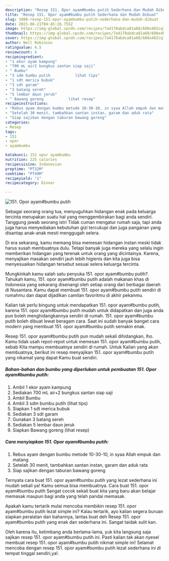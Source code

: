 ```yaml
---
description: "Resep 151. Opor ayam#bumbu putih Sederhana dan Mudah Dibuat"
title: "Resep 151. Opor ayam#bumbu putih Sederhana dan Mudah Dibuat"
slug: 1080-resep-151-opor-ayambumbu-putih-sederhana-dan-mudah-dibuat
date: 2021-06-21T04:45:26.755Z
image: https://img-global.cpcdn.com/recipes/7a4178abdca81a68/680x482cq70/151-opor-ayambumbu-putih-foto-resep-utama.jpg
thumbnail: https://img-global.cpcdn.com/recipes/7a4178abdca81a68/680x482cq70/151-opor-ayambumbu-putih-foto-resep-utama.jpg
cover: https://img-global.cpcdn.com/recipes/7a4178abdca81a68/680x482cq70/151-opor-ayambumbu-putih-foto-resep-utama.jpg
author: Nell Robinson
ratingvalue: 4.5
reviewcount: 4
recipeingredient:
- "1 ekor ayam kampung"
- "700 mL air2 bungkus santan siap saji"
- " Bumbu"
- "3 sdm bumbu putih           lihat tips"
- "1 sdt merica bubuk"
- "3 sdt garam"
- "3 batang sereh"
- "5 lembar daun jeruk"
- " Bawang goreng           lihat resep"
recipeinstructions:
- "Rebus ayam dengan bumbu metode 10-30-10, in syaa Allah empuk dan matang"
- "Setelah 30 menit, tambahkan santan instan, garam dan aduk rata"
- "Siap sajikan dengan taburan bawang goreng"
categories:
- Resep
tags:
- 151
- opor
- ayambumbu

katakunci: 151 opor ayambumbu 
nutrition: 225 calories
recipecuisine: Indonesian
preptime: "PT32M"
cooktime: "PT49M"
recipeyield: "1"
recipecategory: Dinner

---
```



![151. Opor ayam#bumbu putih](https://img-global.cpcdn.com/recipes/7a4178abdca81a68/680x482cq70/151-opor-ayambumbu-putih-foto-resep-utama.jpg)

Sebagai seorang orang tua, menyuguhkan hidangan enak pada keluarga tercinta merupakan suatu hal yang menggembirakan bagi anda sendiri. Tanggung jawab seorang istri Tidak cuman mengatur rumah saja, tapi anda juga harus menyediakan kebutuhan gizi tercukupi dan juga panganan yang disantap anak-anak mesti menggugah selera.

Di era  sekarang, kamu memang bisa memesan hidangan instan meski tidak harus susah membuatnya dulu. Tetapi banyak juga mereka yang selalu ingin memberikan hidangan yang terenak untuk orang yang dicintainya. Karena, menyajikan masakan sendiri jauh lebih higienis dan kita juga bisa menyesuaikan hidangan tersebut sesuai selera keluarga tercinta. 



Mungkinkah kamu salah satu penyuka 151. opor ayam#bumbu putih?. Tahukah kamu, 151. opor ayam#bumbu putih adalah makanan khas di Indonesia yang sekarang disenangi oleh setiap orang dari berbagai daerah di Nusantara. Kamu dapat membuat 151. opor ayam#bumbu putih sendiri di rumahmu dan dapat dijadikan camilan favoritmu di akhir pekanmu.

Kalian tak perlu bingung untuk mendapatkan 151. opor ayam#bumbu putih, karena 151. opor ayam#bumbu putih mudah untuk didapatkan dan juga anda pun boleh menghidangkannya sendiri di rumah. 151. opor ayam#bumbu putih boleh dibuat lewat beragam cara. Saat ini sudah banyak banget cara modern yang membuat 151. opor ayam#bumbu putih semakin enak.

Resep 151. opor ayam#bumbu putih pun mudah sekali dihidangkan, lho. Kamu tidak usah repot-repot untuk memesan 151. opor ayam#bumbu putih, sebab Kita mampu membuatnya sendiri di rumah. Untuk Kalian yang akan membuatnya, berikut ini resep menyajikan 151. opor ayam#bumbu putih yang nikamat yang dapat Kamu buat sendiri.

<!--inarticleads1-->

##### Bahan-bahan dan bumbu yang diperlukan untuk pembuatan 151. Opor ayam#bumbu putih:

1. Ambil 1 ekor ayam kampung
1. Sediakan 700 mL air+2 bungkus santan siap saji
1. Ambil  Bumbu
1. Ambil 3 sdm bumbu putih           (lihat tips)
1. Siapkan 1 sdt merica bubuk
1. Sediakan 3 sdt garam
1. Gunakan 3 batang sereh
1. Sediakan 5 lembar daun jeruk
1. Siapkan  Bawang goreng           (lihat resep)




<!--inarticleads2-->

##### Cara menyiapkan 151. Opor ayam#bumbu putih:

1. Rebus ayam dengan bumbu metode 10-30-10, in syaa Allah empuk dan matang
1. Setelah 30 menit, tambahkan santan instan, garam dan aduk rata
1. Siap sajikan dengan taburan bawang goreng




Ternyata cara buat 151. opor ayam#bumbu putih yang lezat sederhana ini mudah sekali ya! Kamu semua bisa membuatnya. Cara buat 151. opor ayam#bumbu putih Sangat cocok sekali buat kita yang baru akan belajar memasak maupun bagi anda yang telah pandai memasak.

Apakah kamu tertarik mulai mencoba membikin resep 151. opor ayam#bumbu putih lezat simple ini? Kalau tertarik, ayo kalian segera buruan siapkan peralatan dan bahannya, lantas buat deh Resep 151. opor ayam#bumbu putih yang enak dan sederhana ini. Sangat taidak sulit kan. 

Oleh karena itu, ketimbang anda berlama-lama, yuk kita langsung saja sajikan resep 151. opor ayam#bumbu putih ini. Pasti kalian tak akan nyesel membuat resep 151. opor ayam#bumbu putih nikmat simple ini! Selamat mencoba dengan resep 151. opor ayam#bumbu putih lezat sederhana ini di tempat tinggal sendiri,ya!.


